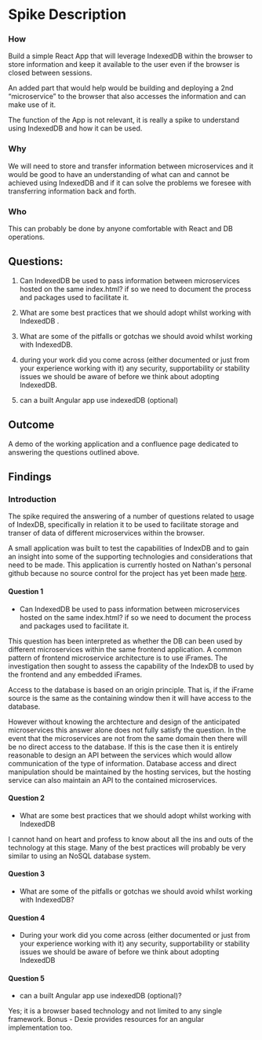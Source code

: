 # Spike Description

### How

Build a simple React App that will leverage IndexedDB within the browser to store information and keep it available to the user even if the browser is closed between sessions.

An added part that would help would be building and deploying a 2nd “microservice” to the browser that also accesses the information and can make use of it.

The function of the App is not relevant, it is really a spike to understand using IndexedDB and how it can be used.

### Why

We will need to store and transfer information between microservices and it would be good to have an understanding of what can and cannot be achieved using IndexedDB and if it can solve the problems we foresee with transferring information back and forth.

### Who

This can probably be done by anyone comfortable with React and DB operations.

## Questions:


1. Can IndexedDB be used to pass information between microservices hosted on the same index.html? if so we need to document the process and packages used to facilitate it.

2. What are some best practices that we should adopt whilst working with IndexedDB .

3. What are some of the pitfalls or gotchas we should avoid whilst working with IndexedDB.

4. during your work did you come across (either documented or just from your experience working with it) any security, supportability or stability issues we should be aware of before we think about adopting IndexedDB.

5. can a built Angular app use indexedDB (optional)

## Outcome

A demo of the working application and a confluence page dedicated to answering the questions outlined above.

## Findings

### Introduction

The spike required the answering of a number of questions related to usage of IndexDB, specifically in relation it to be used to facilitate storage and transer of data of different microservices within the browser.

A small application was built to test the capabilities of IndexDB and to gain an insight into some of the supporting technologies and considerations that need to be made. This application is currently hosted on Nathan's personal github because no source control for the project has yet been made [here](https://github.com/NathanJozef/indexdb-exploration).

#### Question 1

* Can IndexedDB be used to pass information between microservices hosted on the same index.html? if so we need to document the process and packages used to facilitate it.

This question has been interpreted as whether the DB can been used by different microservices within the same frontend application. A common pattern of frontend microservice architecture is to use iFrames. The investigation then sought to assess the capability of the IndexDB to used by the frontend and any embedded iFrames.

Access to the database is based on an origin principle. That is, if the iFrame source is the same as the containing window then it will have access to the database.

However without knowing the archtecture and design of the anticipated microservices this answer alone does not fully satisfy the question. In the event that the microservices are not from the same domain then there will be no direct access to the database. If this is the case then it is entirely reasonable to design an API between the services which would allow communication of the type of information. Database access and direct manipulation should be maintained by the hosting services, but the hosting service can also maintain an API to the contained microservices. 

#### Question 2

* What are some best practices that we should adopt whilst working with IndexedDB

I cannot hand on heart and profess to know about all the ins and outs of the technology at this stage. Many of the best practices will probably be very similar to using an NoSQL database system.

#### Question 3

* What are some of the pitfalls or gotchas we should avoid whilst working with IndexedDB?

#### Question 4

* During your work did you come across (either documented or just from your experience working with it) any security, supportability or stability issues we should be aware of before we think about adopting IndexedDB

#### Question 5

* can a built Angular app use indexedDB (optional)?

Yes; it is a browser based technology and not limited to any single framework. Bonus - Dexie provides resources for an angular implementation too.